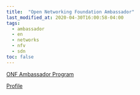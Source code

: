 ```yaml
---
title:  "Open Networking Foundation Ambassador"
last_modified_at: 2020-04-30T16:00:58-04:00
tags:
  - ambassador 
  - en
  - networks
  - nfv
  - sdn
toc: false
---
```


[ONF Ambassador Program](https://ambassadors.opennetworking.org/)

[Profile](https://ambassadors.opennetworking.org/directory/jose-castillo-lema/)  